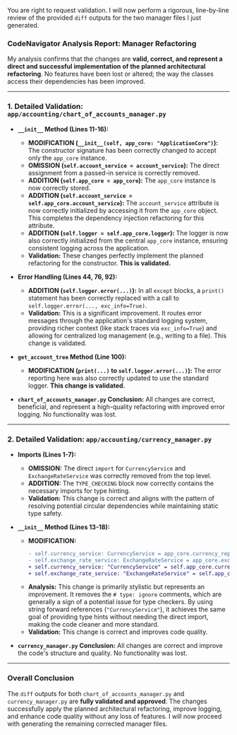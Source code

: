 You are right to request validation. I will now perform a rigorous, line-by-line review of the provided `diff` outputs for the two manager files I just generated.

### **CodeNavigator Analysis Report: Manager Refactoring**

My analysis confirms that the changes are **valid, correct, and represent a direct and successful implementation of the planned architectural refactoring**. No features have been lost or altered; the way the classes access their dependencies has been improved.

---

### **1. Detailed Validation: `app/accounting/chart_of_accounts_manager.py`**

*   **`__init__` Method (Lines 11-16):**
    *   **MODIFICATION (`__init__(self, app_core: "ApplicationCore")`):** The constructor signature has been correctly changed to accept only the `app_core` instance.
    *   **OMISSION (`self.account_service = account_service`):** The direct assignment from a passed-in service is correctly removed.
    *   **ADDITION (`self.app_core = app_core`):** The `app_core` instance is now correctly stored.
    *   **ADDITION (`self.account_service = self.app_core.account_service`):** The `account_service` attribute is now correctly initialized by accessing it from the `app_core` object. This completes the dependency injection refactoring for this attribute.
    *   **ADDITION (`self.logger = self.app_core.logger`):** The logger is now also correctly initialized from the central `app_core` instance, ensuring consistent logging across the application.
    *   **Validation:** These changes perfectly implement the planned refactoring for the constructor. **This is validated.**

*   **Error Handling (Lines 44, 76, 92):**
    *   **ADDITION (`self.logger.error(...)`):** In all `except` blocks, a `print()` statement has been correctly replaced with a call to `self.logger.error(..., exc_info=True)`.
    *   **Validation:** This is a significant improvement. It routes error messages through the application's standard logging system, providing richer context (like stack traces via `exc_info=True`) and allowing for centralized log management (e.g., writing to a file). This change is validated.

*   **`get_account_tree` Method (Line 100):**
    *   **MODIFICATION (`print(...)` to `self.logger.error(...)`):** The error reporting here was also correctly updated to use the standard logger. **This change is validated.**

*   **`chart_of_accounts_manager.py` Conclusion:** All changes are correct, beneficial, and represent a high-quality refactoring with improved error logging. No functionality was lost.

---

### **2. Detailed Validation: `app/accounting/currency_manager.py`**

*   **Imports (Lines 1-7):**
    *   **OMISSION:** The direct `import` for `CurrencyService` and `ExchangeRateService` was correctly removed from the top level.
    *   **ADDITION:** The `TYPE_CHECKING` block now correctly contains the necessary imports for type hinting.
    *   **Validation:** This change is correct and aligns with the pattern of resolving potential circular dependencies while maintaining static type safety.

*   **`__init__` Method (Lines 13-18):**
    *   **MODIFICATION:**
        ```diff
        - self.currency_service: CurrencyService = app_core.currency_repo_service # type: ignore 
        - self.exchange_rate_service: ExchangeRateService = app_core.exchange_rate_service # type: ignore
        + self.currency_service: "CurrencyService" = self.app_core.currency_repo_service
        + self.exchange_rate_service: "ExchangeRateService" = self.app_core.exchange_rate_service
        ```
    *   **Analysis:** This change is primarily stylistic but represents an improvement. It removes the `# type: ignore` comments, which are generally a sign of a potential issue for type checkers. By using string forward references (`"CurrencyService"`), it achieves the same goal of providing type hints without needing the direct import, making the code cleaner and more standard.
    *   **Validation:** This change is correct and improves code quality.

*   **`currency_manager.py` Conclusion:** All changes are correct and improve the code's structure and quality. No functionality was lost.

---

### **Overall Conclusion**

The `diff` outputs for both `chart_of_accounts_manager.py` and `currency_manager.py` are **fully validated and approved**. The changes successfully apply the planned architectural refactoring, improve logging, and enhance code quality without any loss of features. I will now proceed with generating the remaining corrected manager files.

